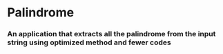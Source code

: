# Palindrome
### An application that extracts all the palindrome from the input string using optimized method and fewer codes
